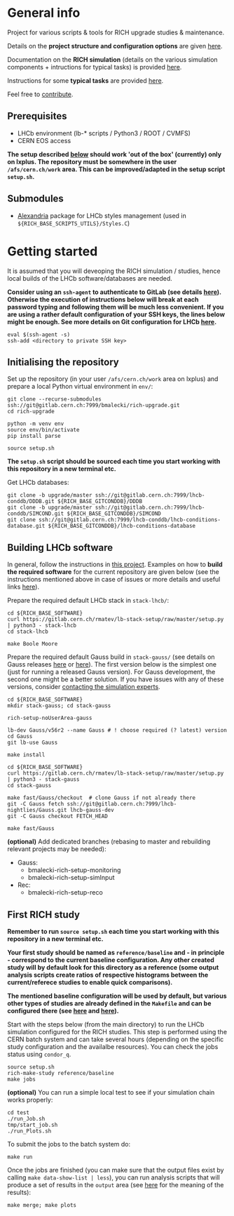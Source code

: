 # General info
Project for various scripts & tools for RICH upgrade studies & maintenance.

Details on the **project structure and configuration options** are given [here](doc/projectStructure.md).

Documentation on the **RICH simulation** (details on the various simulation components + intructions for typical tasks) is provided [here](doc/richSimulation.md).

Instructions for some **typical tasks** are provided [here](doc/typicalTasks.md/).

Feel free to [contribute](CONTRIBUTING.md).

## Prerequisites

* LHCb environment (lb-* scripts / Python3 / ROOT / CVMFS)
* CERN EOS access

**The setup described [below](#getting-started) should work 'out of the box' (currently) only on lxplus. The repository must be somewhere in the user `/afs/cern.ch/work` area. This can be improved/adapted in the setup script `setup.sh`.**

## Submodules
* [Alexandria](https://gitlab.cern.ch/lhcb/Alexandria) package for LHCb styles management (used in `${RICH_BASE_SCRIPTS_UTILS}/Styles.C`)

# Getting started
It is assumed that you will deveoping the RICH simulation / studies, hence local builds of the LHCb software/databases are needed.

**Consider using an `ssh-agent` to authenticate to GitLab (see details [here](https://docs.gitlab.com/ee/user/ssh.html)). Otherwise the execution of instructions below will break at each password typing and following them will be much less convenient. If you are using a rather default configuration of your SSH keys, the lines below might be enough. See more details on Git configuration for LHCb [here](https://lhcb.github.io/starterkit-lessons/second-analysis-steps/lb-git.html).**

```
eval $(ssh-agent -s)
ssh-add <directory to private SSH key>
```

## Initialising the repository
Set up the repository (in your user `/afs/cern.ch/work` area on lxplus) and prepare a local Python virtual environment in `env/`:
```
git clone --recurse-submodules ssh://git@gitlab.cern.ch:7999/bmalecki/rich-upgrade.git
cd rich-upgrade

python -m venv env
source env/bin/activate
pip install parse

source setup.sh
```

**The `setup.sh` script should be sourced each time you start working with this repository in a new terminal etc.**

Get LHCb databases:
```
git clone -b upgrade/master ssh://git@gitlab.cern.ch:7999/lhcb-conddb/DDDB.git ${RICH_BASE_GITCONDDB}/DDDB
git clone -b upgrade/master ssh://git@gitlab.cern.ch:7999/lhcb-conddb/SIMCOND.git ${RICH_BASE_GITCONDDB}/SIMCOND
git clone ssh://git@gitlab.cern.ch:7999/lhcb-conddb/lhcb-conditions-database.git ${RICH_BASE_GITCONDDB}/lhcb-conditions-database
```

## Building LHCb software
In general, follow the instructions in [this project](https://gitlab.cern.ch/rmatev/lb-stack-setup). Examples on how to **build the required software** for the current repository are given below (see the instructions mentioned above in case of issues or more details and useful links [here](doc/lhcbSoftware.md)). 

Prepare the required default LHCb stack in `stack-lhcb/`:
```
cd ${RICH_BASE_SOFTWARE}
curl https://gitlab.cern.ch/rmatev/lb-stack-setup/raw/master/setup.py | python3 - stack-lhcb
cd stack-lhcb

make Boole Moore
```

Prepare the required default Gauss build in `stack-gauss/` (see details on Gauss releases [here](https://lhcbdoc.web.cern.ch/lhcbdoc/gauss/releases/) or [here](https://gitlab.cern.ch/lhcb/Gauss/-/releases)). The first version below is the simplest one (just for running a released Gauss version). For Gauss development, the second one might be a better solution. If you have issues with any of these versions, consider [contacting the simulation experts](https://mattermost.web.cern.ch/lhcb/pl/hdbenhrm8byqfd9zmcgcgsae9a).
```
cd ${RICH_BASE_SOFTWARE}
mkdir stack-gauss; cd stack-gauss

rich-setup-noUserArea-gauss

lb-dev Gauss/v56r2 --name Gauss # ! choose required (? latest) version
cd Gauss
git lb-use Gauss

make install
```

```
cd ${RICH_BASE_SOFTWARE}
curl https://gitlab.cern.ch/rmatev/lb-stack-setup/raw/master/setup.py | python3 - stack-gauss
cd stack-gauss

make fast/Gauss/checkout  # clone Gauss if not already there
git -C Gauss fetch ssh://git@gitlab.cern.ch:7999/lhcb-nightlies/Gauss.git lhcb-gauss-dev
git -C Gauss checkout FETCH_HEAD

make fast/Gauss
```

**(optional)** Add dedicated branches (rebasing to master and rebuilding relevant projects may be needed):
* Gauss:
    * bmalecki-rich-setup-monitoring
    * bmalecki-rich-setup-simInput
* Rec:
    * bmalecki-rich-setup-reco

## First RICH study

**Remember to run `source setup.sh` each time you start working with this repository in a new terminal etc.**

**Your first study should be named as `reference/baseline` and - in principle - correspond to the current baseline configuration. Any other created study will by default look for this directory as a reference (some output analysis scripts create ratios of respective histograms between the current/referece studies to enable quick comparisons).**

**The mentioned baseline configuration will be used by default, but various other types of studies are already defined in the `Makefile` and can be configured there (see [here](doc/projectStructure.md) and [here](doc/richSimulation.md/#digitisation)).**

Start with the steps below (from the main directory) to run the LHCb simulation configured for the RICH studies. This step is performed using the CERN batch system and can take several hours (depending on the specific study configuration and the availalbe resources). You can check the jobs status using `condor_q`.
```
source setup.sh
rich-make-study reference/baseline
make jobs
```

**(optional)** You can run a simple local test to see if your simulation chain works properly:
```
cd test
./run_Job.sh
tmp/start_job.sh
./run_Plots.sh
```

To submit the jobs to the batch system do:
```
make run
```

Once the jobs are finished (you can make sure that the output files exist by calling `make data-show-list | less`), you can run analysis scripts that will produce a set of results in the `output` area (see [here](doc/richSimulation.md/#performance-studies) for the meaning of the results):
```
make merge; make plots
```
